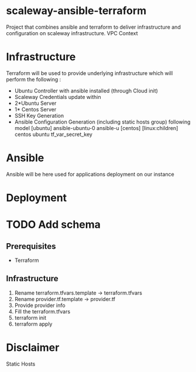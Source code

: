 # scaleway-ansible-terraform
Project that combines ansible and terraform to deliver infrastructure and configuration on scaleway infrastructure. VPC Context
# Infrastructure
Terraform will be used to provide underlying infrastructure which will perform the following :
- Ubuntu Controller  with ansible installed (through Cloud init)
- Scaleway Credentials update within 
- 2*Ubuntu Server 
- 1* Centos Server
- SSH Key Generation
- Ansible Configuration Generation (including static hosts group)
    following model
    [ubuntu]
ansible-ubuntu-0
ansible-u
[centos]
[linux:children]
centos
ubuntu
tf_var_secret_key
# Ansible
Ansible will be here used for applications deployment on our instance
# Deployment
# TODO Add schema
## Prerequisites
- Terraform
## Infrastructure
1. Rename terraform.tfvars.template -> terraform.tfvars
2. Rename provider.tf.template -> provider.tf
3. Provide provider info
4. Fill the terraform.tfvars
5. terraform init 
6. terraform apply
# Disclaimer 
Static Hosts